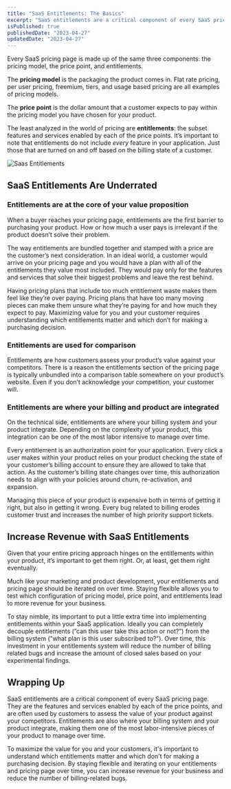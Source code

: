 ```yaml
---
title: "SaaS Entitlements: The Basics"
excerpt: "SaaS entitlements are a critical component of every SaaS pricing page. They are the features and services enabled by each of the price points, and are often used by customers to assess the value of your product against your competitors."
isPublished: true
publishedDate: "2023-04-27"
updatedDate: "2023-04-27"
---
```


Every SaaS pricing page is made up of the same three components: the pricing model, the price point, and entitlements.

The **pricing model** is the packaging the product comes in. Flat rate pricing, per user pricing, freemium, tiers, and usage based pricing are all examples of pricing models.

The **price point** is the dollar amount that a customer expects to pay within the pricing model you have chosen for your product.

The least analyzed in the world of pricing are **entitlements**: the subset features and services enabled by each of the price points. It’s important to note that entitlements do not include _every_ feature in your application. Just those that are turned on and off based on the billing state of a customer.

![Saas Entitlements](/posts/saas-entitlements-the-basics/pricing.png)

## SaaS Entitlements Are Underrated

### Entitlements are at the core of your value proposition

When a buyer reaches your pricing page, entitlements are the first barrier to purchasing your product. How or how much a user pays is irrelevant if the product doesn’t solve their problem.

The way entitlements are bundled together and stamped with a price are the customer’s next consideration. In an ideal world, a customer would arrive on your pricing page and you would have a plan with all of the entitlements they value most included. They would pay only for the features and services that solve their biggest problems and leave the rest behind.

Having pricing plans that include too much entitlement waste makes them feel like they’re over paying. Pricing plans that have too many moving pieces can make them unsure what they’re paying for and how much they expect to pay. Maximizing value for you and your customer requires understanding which entitlements matter and which don’t for making a purchasing decision.

### Entitlements are used for comparison

Entitlements are how customers assess your product’s value against your competitors. There is a reason the entitlements section of the pricing page is typically unbundled into a comparison table somewhere on your product’s website. Even if you don’t acknowledge your competition, your customer will.

### Entitlements are where your billing and product are integrated

On the technical side, entitlements are where your billing system and your product integrate. Depending on the complexity of your product, this integration can be one of the most labor intensive to manage over time.

Every entitlement is an authorization point for your application. Every click a user makes within your product relies on your product checking the state of your customer’s billing account to ensure they are allowed to take that action. As the customer’s billing state changes over time, this authorization needs to align with your policies around churn, re-activation, and expansion.

Managing this piece of your product is expensive both in terms of getting it right, but also in getting it wrong. Every bug related to billing erodes customer trust and increases the number of high priority support tickets.

## Increase Revenue with SaaS Entitlements

Given that your entire pricing approach hinges on the entitlements within your product, it’s important to get them right. Or, at least, get them right eventually.

Much like your marketing and product development, your entitlements and pricing page should be iterated on over time. Staying flexible allows you to test which configuration of pricing model, price point, and entitlements lead to more revenue for your business.

To stay nimble, its important to put a little extra time into implementing entitlements within your SaaS application. Ideally you can completely decouple entitlements (”can this user take this action or not?”) from the billing system (”what plan is this user subscribed to?”). Over time, this investment in your entitlements system will reduce the number of billing related bugs and increase the amount of closed sales based on your experimental findings.

## Wrapping Up

SaaS entitlements are a critical component of every SaaS pricing page. They are the features and services enabled by each of the price points, and are often used by customers to assess the value of your product against your competitors. Entitlements are also where your billing system and your product integrate, making them one of the most labor-intensive pieces of your product to manage over time.

To maximize the value for you and your customers, it's important to understand which entitlements matter and which don't for making a purchasing decision. By staying flexible and iterating on your entitlements and pricing page over time, you can increase revenue for your business and reduce the number of billing-related bugs.